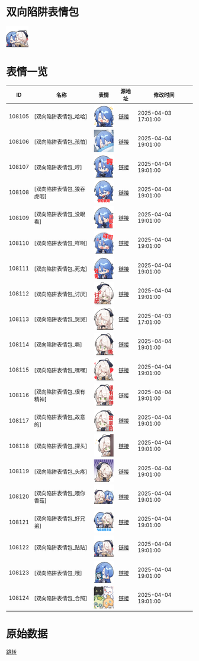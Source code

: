 # 双向陷阱表情包

<img src="./cover.png" height="60" alt="cover" />

# 表情一览

|ID|名称|表情|源地址|修改时间|
|----|----|----|----|----|
|108105|[双向陷阱表情包_哈哈]|<img src="./pic/108105_%5B双向陷阱表情包_哈哈%5D.png" height="60" alt="哈哈"/>|[链接](https://i0.hdslb.com/bfs/garb/16d42f9664e0a496865bf9ce7b24fb8df01a9745.png)|2025-04-03 17:01:00|
|108106|[双向陷阱表情包_孩怕]|<img src="./pic/108106_%5B双向陷阱表情包_孩怕%5D.png" height="60" alt="孩怕"/>|[链接](https://i0.hdslb.com/bfs/garb/29640d4e54846716b7cfb21955a8112631e61081.png)|2025-04-04 19:01:00|
|108107|[双向陷阱表情包_哼]|<img src="./pic/108107_%5B双向陷阱表情包_哼%5D.png" height="60" alt="哼"/>|[链接](https://i0.hdslb.com/bfs/garb/ae1118b82a515b841000779504d306e25e8b0534.png)|2025-04-04 19:01:00|
|108108|[双向陷阱表情包_狼吞虎咽]|<img src="./pic/108108_%5B双向陷阱表情包_狼吞虎咽%5D.png" height="60" alt="狼吞虎咽"/>|[链接](https://i0.hdslb.com/bfs/garb/a0c678a432d198b7d3c5d8950902697dfd7c85be.png)|2025-04-04 19:01:00|
|108109|[双向陷阱表情包_没眼看]|<img src="./pic/108109_%5B双向陷阱表情包_没眼看%5D.png" height="60" alt="没眼看"/>|[链接](https://i0.hdslb.com/bfs/garb/e5df51f4e681f0e094a7bc2aae59ac5a9e67c718.png)|2025-04-04 19:01:00|
|108110|[双向陷阱表情包_咩啊]|<img src="./pic/108110_%5B双向陷阱表情包_咩啊%5D.png" height="60" alt="咩啊"/>|[链接](https://i0.hdslb.com/bfs/garb/c7cb3056f576b876dda9b60d126c882245263a7b.png)|2025-04-04 19:01:00|
|108111|[双向陷阱表情包_死鬼]|<img src="./pic/108111_%5B双向陷阱表情包_死鬼%5D.png" height="60" alt="死鬼"/>|[链接](https://i0.hdslb.com/bfs/garb/b80b644953a2dce031a83bcfc1c398d2af0ec168.png)|2025-04-04 19:01:00|
|108112|[双向陷阱表情包_讨厌]|<img src="./pic/108112_%5B双向陷阱表情包_讨厌%5D.png" height="60" alt="讨厌"/>|[链接](https://i0.hdslb.com/bfs/garb/1a802c4cede8e2be4585fbc52d9ac3df5980f616.png)|2025-04-04 19:01:00|
|108113|[双向陷阱表情包_哭哭]|<img src="./pic/108113_%5B双向陷阱表情包_哭哭%5D.png" height="60" alt="哭哭"/>|[链接](https://i0.hdslb.com/bfs/garb/6ca8cc8015907b354b69a01afefefc84db53ebce.png)|2025-04-03 17:01:00|
|108114|[双向陷阱表情包_嘶]|<img src="./pic/108114_%5B双向陷阱表情包_嘶%5D.png" height="60" alt="嘶"/>|[链接](https://i0.hdslb.com/bfs/garb/713357e342fd8d2556e7d62144e21d44f6c6d970.png)|2025-04-04 19:01:00|
|108115|[双向陷阱表情包_嘿嘿]|<img src="./pic/108115_%5B双向陷阱表情包_嘿嘿%5D.png" height="60" alt="嘿嘿"/>|[链接](https://i0.hdslb.com/bfs/garb/8a751b85a3d509b51864dc660f8fdbc3ad85d418.png)|2025-04-04 19:01:00|
|108116|[双向陷阱表情包_很有精神]|<img src="./pic/108116_%5B双向陷阱表情包_很有精神%5D.png" height="60" alt="很有精神"/>|[链接](https://i0.hdslb.com/bfs/garb/108f0a189beea723232bbdfc5b495a49237c474f.png)|2025-04-04 19:01:00|
|108117|[双向陷阱表情包_故意的]|<img src="./pic/108117_%5B双向陷阱表情包_故意的%5D.png" height="60" alt="故意的"/>|[链接](https://i0.hdslb.com/bfs/garb/150ea108cc743394006a40499aa8a90c2ad4f04a.png)|2025-04-04 19:01:00|
|108118|[双向陷阱表情包_探头]|<img src="./pic/108118_%5B双向陷阱表情包_探头%5D.png" height="60" alt="探头"/>|[链接](https://i0.hdslb.com/bfs/garb/2f68771f81b9905e4dd51030606abb96e694884a.png)|2025-04-04 19:01:00|
|108119|[双向陷阱表情包_头疼]|<img src="./pic/108119_%5B双向陷阱表情包_头疼%5D.png" height="60" alt="头疼"/>|[链接](https://i0.hdslb.com/bfs/garb/818426556da23de4e08a390fa67ecdd7f948dcf9.png)|2025-04-04 19:01:00|
|108120|[双向陷阱表情包_喂你香菇]|<img src="./pic/108120_%5B双向陷阱表情包_喂你香菇%5D.png" height="60" alt="喂你香菇"/>|[链接](https://i0.hdslb.com/bfs/garb/104c1f7636e15e6f28947ca5ffeca07a01360d2c.png)|2025-04-04 19:01:00|
|108121|[双向陷阱表情包_好兄弟]|<img src="./pic/108121_%5B双向陷阱表情包_好兄弟%5D.png" height="60" alt="好兄弟"/>|[链接](https://i0.hdslb.com/bfs/garb/335fb196f80ce5bd8587137428f75432842da4d6.png)|2025-04-04 19:01:00|
|108122|[双向陷阱表情包_贴贴]|<img src="./pic/108122_%5B双向陷阱表情包_贴贴%5D.png" height="60" alt="贴贴"/>|[链接](https://i0.hdslb.com/bfs/garb/40ebede43c2c53eede07630576a7e2d8577fcc04.png)|2025-04-04 19:01:00|
|108123|[双向陷阱表情包_哦]|<img src="./pic/108123_%5B双向陷阱表情包_哦%5D.png" height="60" alt="哦"/>|[链接](https://i0.hdslb.com/bfs/garb/f31b008d1e8329bd78586e4086e17d3d2409ca05.png)|2025-04-04 19:01:00|
|108124|[双向陷阱表情包_合照]|<img src="./pic/108124_%5B双向陷阱表情包_合照%5D.png" height="60" alt="合照"/>|[链接](https://i0.hdslb.com/bfs/garb/7392a890f15d9862a7a2ca74e98837641dd77807.png)|2025-04-04 19:01:00|

# 原始数据

[跳转](./raw.json)

